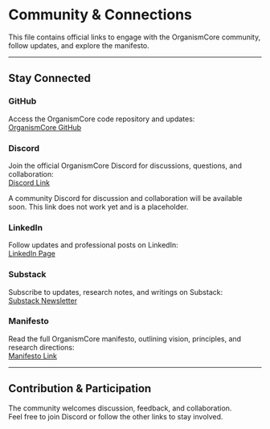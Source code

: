 # Community & Connections

This file contains official links to engage with the OrganismCore community, follow updates, and explore the manifesto.

---

## Stay Connected

### GitHub
Access the OrganismCore code repository and updates:  
[OrganismCore GitHub](https://github.com/Eric-Robert-Lawson/OrganismCore)

### Discord
Join the official OrganismCore Discord for discussions, questions, and collaboration:  
[Discord Link](https://discord.gg/Mf2CEH9X)

A community Discord for discussion and collaboration will be available soon. This link does not work yet and is a placeholder.

### LinkedIn
Follow updates and professional posts on LinkedIn:  
[LinkedIn Page](https://www.linkedin.com/in/eric-lawson-9a4037234/)

### Substack
Subscribe to updates, research notes, and writings on Substack:  
[Substack Newsletter](https://www.substack.com/@ericrobertlawson)

### Manifesto
Read the full OrganismCore manifesto, outlining vision, principles, and research directions:  
[Manifesto Link](https://doi.org/10.5281/zenodo.17180040)

---

## Contribution & Participation

The community welcomes discussion, feedback, and collaboration.  
Feel free to join Discord or follow the other links to stay involved.
